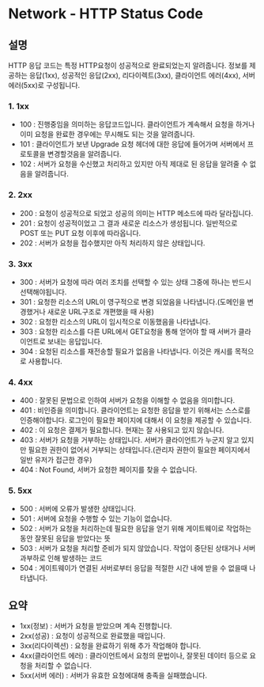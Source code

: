 # Network - HTTP Status Code

## 설명

HTTP 응답 코드는 특정 HTTP요청이 성공적으로 완료되었는지 알려줍니다.
정보를 제공하는 응답(1xx), 성공적인 응답(2xx), 리다이렉트(3xx), 클라이언트 에러(4xx), 서버 에러(5xx)로 구성됩니다.

### 1. 1xx

- 100 : 진행중임을 의미하는 응답코드입니다. 클라이언트가 계속해서 요청을 하거나 이미 요청을 완료한 경우에는 무시해도 되는 것을 알려줍니다.
- 101 : 클라이언트가 보낸 Upgrade 요청 헤더에 대한 응답에 들어가며 서버에서 프로토콜을 변경할것음을 알려줍니다.
- 102 : 서버가 요청을 수신했고 처리하고 있지만 아직 제대로 된 응답을 알려줄 수 없음을 알려줍니다.

### 2. 2xx

- 200 : 요청이 성공적으로 되었고 성공의 의미는 HTTP 메소드에 따라 달라집니다.
- 201 : 요청이 성공적이었고 그 결과 새로운 리소스가 생성됩니다. 일반적으로 POST 또는 PUT 요청 이후에 따라옵니다.
- 202 : 서버가 요청을 접수했지만 아직 처리하지 않은 상태입니다.

### 3. 3xx

- 300 : 서버가 요청에 따라 여러 조치를 선택할 수 있는 상태 그중에 하나는 반드시 선택해야됩니다.
- 301 : 요청한 리소스의 URL이 영구적으로 변경 되었음을 나타냅니다.(도메인을 변경했거나 새로운 URL구조로 개편했을 때 사용)
- 302 : 요청한 리소스의 URL이 임시적으로 이동했음을 나타냅니다.
- 303 : 요청한 리소스를 다른 URL에서 GET요청을 통해 얻어야 할 때 서버가 클라이언트로 보내는 응답입니다.
- 304 : 요청된 리소스를 재전송할 필요가 없음을 나타냅니다. 이것은 캐시를 목적으로 사용합니다.

### 4. 4xx

- 400 : 잘못된 문법으로 인하여 서버가 요청을 이해할 수 없음을 의미합니다.
- 401 : 비인증을 의미합니다. 클라이언트는 요청한 응답을 받기 위해서는 스스로를 인증해야합니다. 로그인이 필요한 페이지에 대해서 이 요청을 제공할 수 있습니다.
- 402 : 이 요청은 결제가 필요합니다. 현재는 잘 사용되고 있지 않습니다.
- 403 : 서버가 요청을 거부하는 상태입니다. 서버가 클라이언트가 누군지 알고 있지만 필요한 권한이 없어서 거부되는 상태입니다.(관리자 권한이 필요한 페이지에서 일반 유저가 접근한 경우)
- 404 : Not Found, 서버가 요청한 페이지를 찾을 수 없습니다.

### 5.  5xx

- 500 : 서버에 오류가 발생한 상태입니다.
- 501 : 서버에 요청을 수행할 수 있는 기능이 없습니다.
- 502 : 서버가 요청을 처리하는데 필요한 응답을 얻기 위해 게이트웨이로 작업하는 동안 잘못된 응답을 받았다는 뜻
- 503 : 서버가 요청을 처리할 준비가 되지 않았습니다. 작업이 중단된 상태거나 서버 과부하로 인해 발생하는 코드
- 504 : 게이트웨이가 연결된 서버로부터 응답을 적절한 시간 내에 받을 수 없을때 나타냅니다.

## 요약

- 1xx(정보) : 서버가 요청을 받았으며 계속 진행합니다.
- 2xx(성공) : 요청이 성공적으로 완료했을 때입니다.
- 3xx(리다이렉션) : 요청을 완료하기 위해 추가 작업해야 합니다.
- 4xx(클라이언트 에러) : 클라이언트에서 요청의 문법이나, 잘못된 데이터 등으로 요청을 처리할 수 없습니다.
- 5xx(서버 에러) : 서버가 유효한 요청에대해 충족을 실패했습니다.
